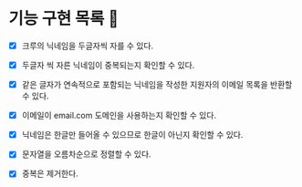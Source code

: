 # 기능 구현 목록 🌈

- [x] 크루의 닉네임을 두글자씩 자를 수 있다.

- [x] 두글자 씩 자른 닉네임이 중복되는지 확인할 수 있다.

- [x] 같은 글자가 연속적으로 포함되는 닉네임을 작성한 지원자의 이메일 목록을 반환할 수 있다.

- [x] 이메일이 email.com 도메인을 사용하는지 확인할 수 있다.

- [x] 닉네임은 한글만 들어올 수 있으므로 한글이 아닌지 확인할 수 있다.

- [x] 문자열을 오름차순으로 정렬할 수 있다.

- [x] 중복은 제거한다.
